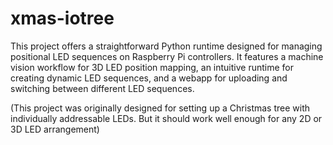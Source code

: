 # xmas-iotree

This project offers a straightforward Python runtime designed for managing positional LED sequences on Raspberry Pi controllers. It features a machine vision workflow for 3D LED position mapping, an intuitive runtime for creating dynamic LED sequences, and a webapp for uploading and switching between different LED sequences.

(This project was originally designed for setting up a Christmas tree with individually addressable LEDs. But it should work well enough for any 2D or 3D LED arrangement)
